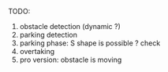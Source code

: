TODO:
1) obstacle detection (dynamic ?)
2) parking detection
3) parking phase: S shape is possible ? check
4) overtaking
5) pro version: obstacle is moving

